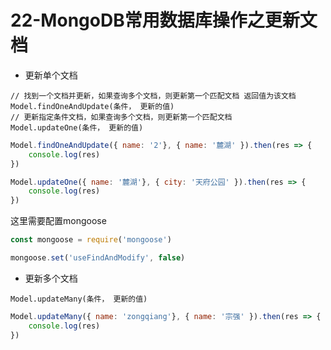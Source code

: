 # 22-MongoDB常用数据库操作之更新文档
- 更新单个文档
```
// 找到一个文档并更新，如果查询多个文档，则更新第一个匹配文档 返回值为该文档
Model.findOneAndUpdate(条件， 更新的值)
// 更新指定条件文档，如果查询多个文档，则更新第一个匹配文档
Model.updateOne(条件， 更新的值)
```
```js
Model.findOneAndUpdate({ name: '2'}, { name: '麓湖' }).then(res => {
    console.log(res)
})

Model.updateOne({ name: '麓湖'}, { city: '天府公园' }).then(res => {
    console.log(res)
})
```
这里需要配置mongoose
```js
const mongoose = require('mongoose')

mongoose.set('useFindAndModify', false)
```
- 更新多个文档
```
Model.updateMany(条件， 更新的值)
```
```js
Model.updateMany({ name: 'zongqiang'}, { name: '宗强' }).then(res => {
    console.log(res)
})
```
